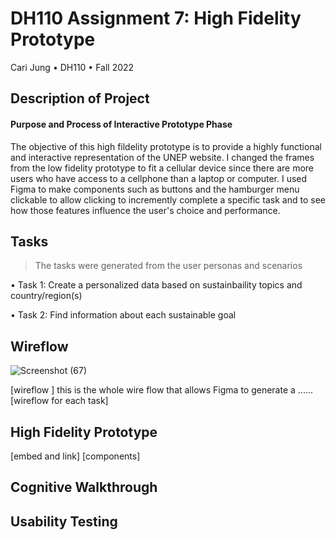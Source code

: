 # DH110 Assignment 7: High Fidelity Prototype
Cari Jung • DH110 • Fall 2022

## Description of Project
#### Purpose and Process of Interactive Prototype Phase
The objective of this high fildelity prototype is to provide a highly functional and interactive representation of the UNEP website. I changed the frames from the low fidelity prototype to fit a cellular device since there are more users who have access to a cellphone than a laptop or computer. I used Figma to make components such as buttons and the hamburger menu clickable to allow clicking to incremently complete a specific task and to see how those features influence the user's choice and performance.

## Tasks
>  The tasks were generated from the user personas and scenarios 

• Task 1: Create a personalized data based on sustainbaility topics and country/region(s)

•  Task 2: Find information about each sustainable goal


## Wireflow 

![Screenshot (67)](https://user-images.githubusercontent.com/114601962/202027194-72011578-7e5e-4497-847f-58c8fb0482af.png)

[wireflow ] this is the whole wire flow that allows Figma to generate a ......
[wireflow for each task]

## High Fidelity Prototype 
[embed and link]
[components]

## Cognitive Walkthrough

## Usability Testing 


<p>&nbsp;</p>
